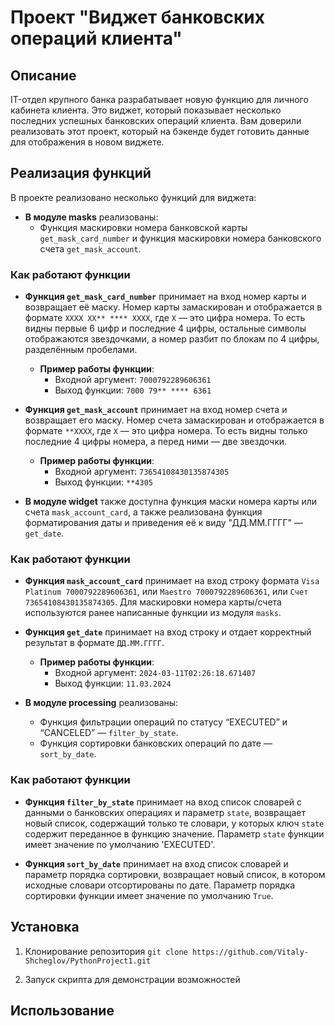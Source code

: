 # Проект "Виджет банковских операций клиента" 

## Описание
IT-отдел крупного банка разрабатывает новую функцию для личного кабинета клиента. Это виджет, который показывает несколько последних успешных банковских операций клиента. Вам доверили реализовать этот проект, который на бэкенде будет готовить данные для отображения в новом виджете.

## Реализация функций
В проекте реализовано несколько функций для виджета:

- **В модуле masks** реализованы:
  - Функция маскировки номера банковской карты `get_mask_card_number` и функция маскировки номера банковского счета `get_mask_account`.

### Как работают функции
- **Функция `get_mask_card_number`** принимает на вход номер карты и возвращает её маску. Номер карты замаскирован и отображается в формате `XXXX XX** **** XXXX`, где `X` — это цифра номера. То есть видны первые 6 цифр и последние 4 цифры, остальные символы отображаются звездочками, а номер разбит по блокам по 4 цифры, разделённым пробелами. 
  - **Пример работы функции**:
    - Входной аргумент: `7000792289606361`
    - Выход функции: `7000 79** **** 6361`

- **Функция `get_mask_account`** принимает на вход номер счета и возвращает его маску. Номер счета замаскирован и отображается в формате `**XXXX`, где `X` — это цифра номера. То есть видны только последние 4 цифры номера, а перед ними — две звездочки.
  - **Пример работы функции**:
    - Входной аргумент: `73654108430135874305`
    - Выход функции: `**4305`

- **В модуле widget** также доступна функция маски номера карты или счета `mask_account_card`, а также реализована функция форматирования даты и приведения её к виду "ДД.ММ.ГГГГ" — `get_date`.

### Как работают функции
- **Функция `mask_account_card`** принимает на вход строку формата `Visa Platinum 7000792289606361`, или `Maestro 7000792289606361`, или `Счет 73654108430135874305`. Для маскировки номера карты/счета используются ранее написанные функции из модуля `masks`.
  
- **Функция `get_date`** принимает на вход строку и отдает корректный результат в формате `ДД.ММ.ГГГГ`.
  - **Пример работы функции**:
    - Входной аргумент: `2024-03-11T02:26:18.671407`
    - Выход функции: `11.03.2024`

- **В модуле processing** реализованы:
  - Функция фильтрации операций по статусу “EXECUTED” и “CANCELED” — `filter_by_state`.
  - Функция сортировки банковских операций по дате — `sort_by_date`.

### Как работают функции
- **Функция `filter_by_state`** принимает на вход список словарей с данными о банковских операциях и параметр `state`, возвращает новый список, содержащий только те словари, у которых ключ `state` содержит переданное в функцию значение. Параметр `state` функции имеет значение по умолчанию 'EXECUTED'.

- **Функция `sort_by_date`** принимает на вход список словарей и параметр порядка сортировки, возвращает новый список, в котором исходные словари отсортированы по дате. Параметр порядка сортировки функции имеет значение по умолчанию `True`.

## Установка
1. Клонирование репозитория 
```git clone https://github.com/Vitaly-Shcheglov/PythonProject1.git```

2. Запуск скрипта для демонстрации возможностей 

## Использование

